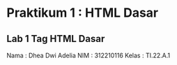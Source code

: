 # Praktikum 1 : HTML Dasar
## Lab 1 Tag HTML Dasar

Nama : Dhea Dwi Adelia
NIM : 312210116
Kelas : TI.22.A.1

